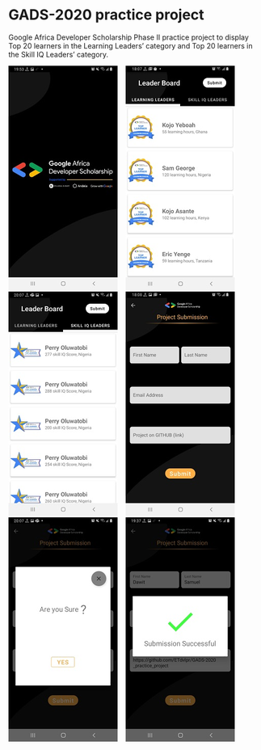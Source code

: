 # GADS-2020 practice project
Google Africa Developer Scholarship Phase II practice project to display Top 20 learners in the Learning Leaders’ category and Top 20 learners in the Skill IQ Leaders’ category.

![Splash Screen](/images/splash.jpg)&nbsp;&nbsp;&nbsp;&nbsp;![Leader board](/images/leaderboard.jpg)&nbsp;&nbsp;&nbsp;&nbsp;![skill IQ](/images/stars.jpg)&nbsp;&nbsp;&nbsp;&nbsp;![submision activity](/images/submission.jpg)&nbsp;&nbsp;&nbsp;&nbsp;![confirm submission](/images/confirm.jpg)&nbsp;&nbsp;&nbsp;&nbsp;![submision success](/images/success.jpg)
